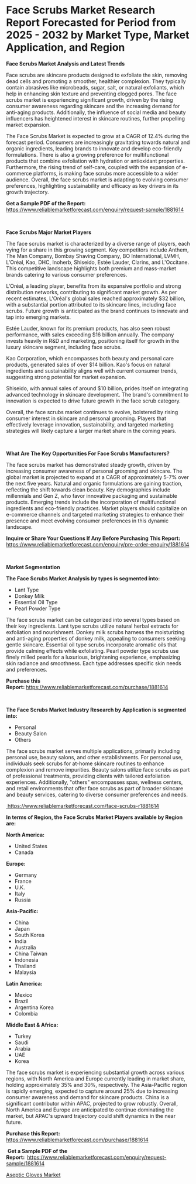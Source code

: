 <p><h1>Face Scrubs Market Research Report Forecasted for Period from 2025 -  2032 by Market Type, Market Application, and Region</h1></p><p><strong>Face Scrubs Market Analysis and Latest Trends</strong></p>
<p><p>Face scrubs are skincare products designed to exfoliate the skin, removing dead cells and promoting a smoother, healthier complexion. They typically contain abrasives like microbeads, sugar, salt, or natural exfoliants, which help in enhancing skin texture and preventing clogged pores. The face scrubs market is experiencing significant growth, driven by the rising consumer awareness regarding skincare and the increasing demand for anti-aging products. Additionally, the influence of social media and beauty influencers has heightened interest in skincare routines, further propelling market expansion.</p><p>The Face Scrubs Market is expected to grow at a CAGR of 12.4% during the forecast period. Consumers are increasingly gravitating towards natural and organic ingredients, leading brands to innovate and develop eco-friendly formulations. There is also a growing preference for multifunctional products that combine exfoliation with hydration or antioxidant properties. Furthermore, the rising trend of self-care, coupled with the expansion of e-commerce platforms, is making face scrubs more accessible to a wider audience. Overall, the face scrubs market is adapting to evolving consumer preferences, highlighting sustainability and efficacy as key drivers in its growth trajectory.</p></p>
<p><strong>Get a Sample PDF of the Report:&nbsp;</strong> <a href="https://www.reliablemarketforecast.com/enquiry/request-sample/1881614?utm_campaign=1893&utm_medium=2&utm_source=Github&utm_content=ia&utm_term=09022025&utm_id=face-scrubs">https://www.reliablemarketforecast.com/enquiry/request-sample/1881614</a></p>
<p>&nbsp;</p>
<p><strong>Face Scrubs Major Market Players</strong></p>
<p><p>The face scrubs market is characterized by a diverse range of players, each vying for a share in this growing segment. Key competitors include Anthem, The Man Company, Bombay Shaving Company, BO International, LVMH, L'Oréal, Kao, DHC, Inoherb, Shiseido, Estée Lauder, Clarins, and L'Occitane. This competitive landscape highlights both premium and mass-market brands catering to various consumer preferences.</p><p>L'Oréal, a leading player, benefits from its expansive portfolio and strong distribution networks, contributing to significant market growth. As per recent estimates, L'Oréal's global sales reached approximately $32 billion, with a substantial portion attributed to its skincare lines, including face scrubs. Future growth is anticipated as the brand continues to innovate and tap into emerging markets.</p><p>Estée Lauder, known for its premium products, has also seen robust performance, with sales exceeding $16 billion annually. The company invests heavily in R&D and marketing, positioning itself for growth in the luxury skincare segment, including face scrubs.</p><p>Kao Corporation, which encompasses both beauty and personal care products, generated sales of over $14 billion. Kao's focus on natural ingredients and sustainability aligns well with current consumer trends, suggesting strong potential for market expansion.</p><p>Shiseido, with annual sales of around $10 billion, prides itself on integrating advanced technology in skincare development. The brand's commitment to innovation is expected to drive future growth in the face scrub category.</p><p>Overall, the face scrubs market continues to evolve, bolstered by rising consumer interest in skincare and personal grooming. Players that effectively leverage innovation, sustainability, and targeted marketing strategies will likely capture a larger market share in the coming years.</p></p>
<p>&nbsp;</p>
<p><strong>What Are The Key Opportunities For Face Scrubs Manufacturers?</strong></p>
<p><p>The face scrubs market has demonstrated steady growth, driven by increasing consumer awareness of personal grooming and skincare. The global market is projected to expand at a CAGR of approximately 5-7% over the next five years. Natural and organic formulations are gaining traction, reflecting the shift towards clean beauty. Key demographics include millennials and Gen Z, who favor innovative packaging and sustainable products. Emerging trends include the incorporation of multifunctional ingredients and eco-friendly practices. Market players should capitalize on e-commerce channels and targeted marketing strategies to enhance their presence and meet evolving consumer preferences in this dynamic landscape.</p></p>
<p><strong>Inquire or Share Your Questions If Any Before Purchasing This Report:</strong> <a href="https://www.reliablemarketforecast.com/enquiry/pre-order-enquiry/1881614?utm_campaign=1893&utm_medium=2&utm_source=Github&utm_content=ia&utm_term=09022025&utm_id=face-scrubs">https://www.reliablemarketforecast.com/enquiry/pre-order-enquiry/1881614</a></p>
<p>&nbsp;</p>
<p><strong>Market Segmentation</strong></p>
<p><strong>The Face Scrubs Market Analysis by types is segmented into:</strong></p>
<p><ul><li>Lant Type</li><li>Donkey Milk</li><li>Essential Oil Type</li><li>Pearl Powder Type</li></ul></p>
<p><p>The face scrubs market can be categorized into several types based on their key ingredients. Lant type scrubs utilize natural herbal extracts for exfoliation and nourishment. Donkey milk scrubs harness the moisturizing and anti-aging properties of donkey milk, appealing to consumers seeking gentle skincare. Essential oil type scrubs incorporate aromatic oils that provide calming effects while exfoliating. Pearl powder type scrubs use finely milled pearls for a luxurious, brightening experience, emphasizing skin radiance and smoothness. Each type addresses specific skin needs and preferences.</p></p>
<p><strong>Purchase this Report:&nbsp;</strong><a href="https://www.reliablemarketforecast.com/purchase/1881614?utm_campaign=1893&utm_medium=2&utm_source=Github&utm_content=ia&utm_term=09022025&utm_id=face-scrubs">https://www.reliablemarketforecast.com/purchase/1881614</a></p>
<p>&nbsp;</p>
<p><strong>The Face Scrubs Market Industry Research by Application is segmented into:</strong></p>
<p><ul><li>Personal</li><li>Beauty Salon</li><li>Others</li></ul></p>
<p><p>The face scrubs market serves multiple applications, primarily including personal use, beauty salons, and other establishments. For personal use, individuals seek scrubs for at-home skincare routines to enhance complexion and remove impurities. Beauty salons utilize face scrubs as part of professional treatments, providing clients with tailored exfoliation experiences. Additionally, "others" encompasses spas, wellness centers, and retail environments that offer face scrubs as part of broader skincare and beauty services, catering to diverse consumer preferences and needs.</p></p>
<p><a href="https://www.reliablemarketforecast.com/face-scrubs-r1881614?utm_campaign=1893&utm_medium=2&utm_source=Github&utm_content=ia&utm_term=09022025&utm_id=face-scrubs">&nbsp;https://www.reliablemarketforecast.com/face-scrubs-r1881614</a></p>
<p><strong>In terms of Region, the Face Scrubs Market Players available by Region are:</strong></p>
<p>
    <p> <strong> North America: </strong>
        <ul>
            <li>United States</li>
            <li>Canada</li>
        </ul>
        </p> 
    <p> <strong> Europe: </strong>
        <ul>
            <li>Germany</li>
            <li>France</li>
            <li>U.K.</li>
            <li>Italy</li>
            <li>Russia</li>
        </ul>
        </p> 
    <p> <strong> Asia-Pacific: </strong>
        <ul>
            <li>China</li>
            <li>Japan</li>
            <li>South Korea</li>
            <li>India</li>
            <li>Australia</li>
            <li>China Taiwan</li>
            <li>Indonesia</li>
            <li>Thailand</li>
            <li>Malaysia</li>
        </ul>
        </p> 
    <p> <strong> Latin America: </strong>
        <ul>
            <li>Mexico</li>
            <li>Brazil</li>
            <li>Argentina Korea</li>
            <li>Colombia</li>
        </ul>
        </p> 
    <p> <strong> Middle East & Africa: </strong>
        <ul>
            <li>Turkey</li>
            <li>Saudi</li>
            <li>Arabia</li>
            <li>UAE</li>
            <li>Korea</li>
        </ul>
    </p>
    </p>
<p><p>The face scrubs market is experiencing substantial growth across various regions, with North America and Europe currently leading in market share, holding approximately 35% and 30%, respectively. The Asia-Pacific region is rapidly emerging, expected to capture around 25% due to increasing consumer awareness and demand for skincare products. China is a significant contributor within APAC, projected to grow robustly. Overall, North America and Europe are anticipated to continue dominating the market, but APAC's upward trajectory could shift dynamics in the near future.</p></p>
<p><strong>Purchase this Report: </strong><a href="https://www.reliablemarketforecast.com/purchase/1881614?utm_campaign=1893&utm_medium=2&utm_source=Github&utm_content=ia&utm_term=09022025&utm_id=face-scrubs">https://www.reliablemarketforecast.com/purchase/1881614</a></p>
<p>&nbsp;<strong>Get a Sample PDF of the Report:&nbsp;&nbsp;</strong><a href="https://www.reliablemarketforecast.com/enquiry/request-sample/1881614?utm_campaign=1893&utm_medium=2&utm_source=Github&utm_content=ia&utm_term=09022025&utm_id=face-scrubs">https://www.reliablemarketforecast.com/enquiry/request-sample/1881614</a></p>
<p><strong></strong></p>
<p><p><a href="https://github.com/PeterParrish5/Market-Research-Report-List-7/blob/main/aseptic-gloves-market.md?utm_campaign=1893&utm_medium=2&utm_source=Github&utm_content=ia&utm_term=09022025&utm_id=face-scrubs">Aseptic Gloves Market</a></p></p>